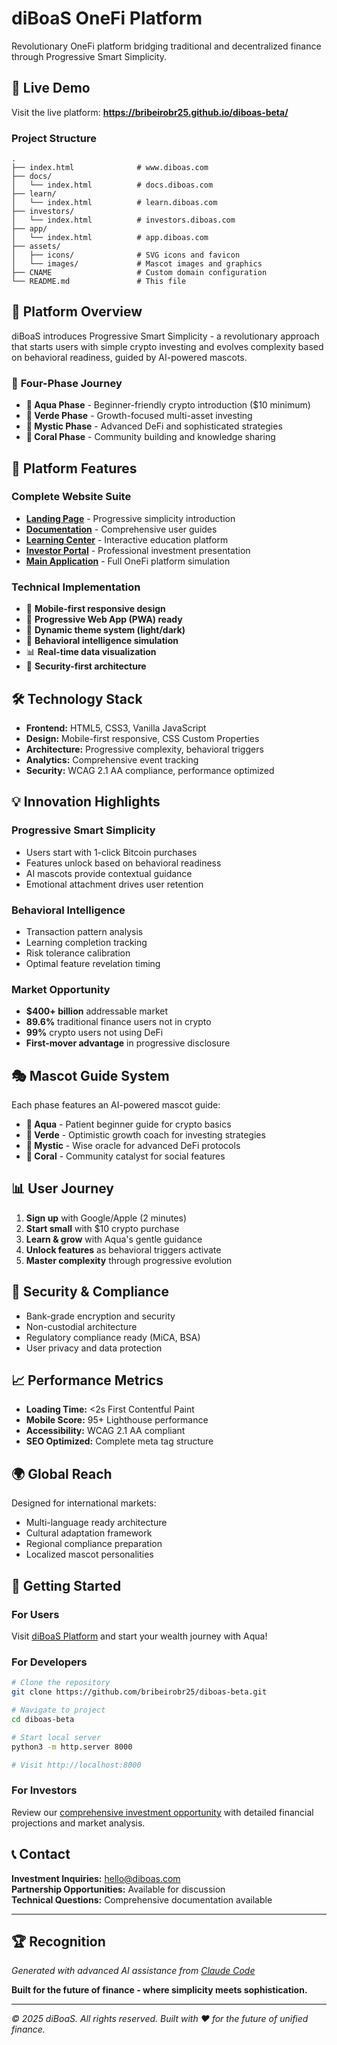 # diBoaS OneFi Platform

Revolutionary OneFi platform bridging traditional and decentralized finance through Progressive Smart Simplicity.

## 🌟 Live Demo

Visit the live platform: **https://bribeirobr25.github.io/diboas-beta/**

### **Project Structure**
```
.
├── index.html              # www.diboas.com
├── docs/
│   └── index.html          # docs.diboas.com
├── learn/
│   └── index.html          # learn.diboas.com
├── investors/
│   └── index.html          # investors.diboas.com
├── app/
│   └── index.html          # app.diboas.com
├── assets/
│   ├── icons/              # SVG icons and favicon
│   └── images/             # Mascot images and graphics
├── CNAME                   # Custom domain configuration
└── README.md               # This file
```

## 🎯 Platform Overview

diBoaS introduces Progressive Smart Simplicity - a revolutionary approach that starts users with simple crypto investing and evolves complexity based on behavioral readiness, guided by AI-powered mascots.

### 🌊 **Four-Phase Journey**

- **🌊 Aqua Phase** - Beginner-friendly crypto introduction ($10 minimum)
- **🌱 Verde Phase** - Growth-focused multi-asset investing
- **🔮 Mystic Phase** - Advanced DeFi and sophisticated strategies
- **🌸 Coral Phase** - Community building and knowledge sharing

## 🚀 Platform Features

### **Complete Website Suite**
- **[Landing Page](https://bribeirobr25.github.io/diboas-beta/)** - Progressive simplicity introduction
- **[Documentation](https://bribeirobr25.github.io/diboas-beta/docs/)** - Comprehensive user guides
- **[Learning Center](https://bribeirobr25.github.io/diboas-beta/learn/)** - Interactive education platform
- **[Investor Portal](https://bribeirobr25.github.io/diboas-beta/investors/)** - Professional investment presentation
- **[Main Application](https://bribeirobr25.github.io/diboas-beta/app/)** - Full OneFi platform simulation

### **Technical Implementation**
- 📱 **Mobile-first responsive design**
- 🔄 **Progressive Web App (PWA) ready**
- 🎨 **Dynamic theme system (light/dark)**
- 🤖 **Behavioral intelligence simulation**
- 📊 **Real-time data visualization**
- 🔐 **Security-first architecture**

## 🛠️ Technology Stack

- **Frontend:** HTML5, CSS3, Vanilla JavaScript
- **Design:** Mobile-first responsive, CSS Custom Properties
- **Architecture:** Progressive complexity, behavioral triggers
- **Analytics:** Comprehensive event tracking
- **Security:** WCAG 2.1 AA compliance, performance optimized

## 💡 Innovation Highlights

### **Progressive Smart Simplicity**
- Users start with 1-click Bitcoin purchases
- Features unlock based on behavioral readiness
- AI mascots provide contextual guidance
- Emotional attachment drives user retention

### **Behavioral Intelligence**
- Transaction pattern analysis
- Learning completion tracking
- Risk tolerance calibration
- Optimal feature revelation timing

### **Market Opportunity**
- **$400+ billion** addressable market
- **89.6%** traditional finance users not in crypto
- **99%** crypto users not using DeFi
- **First-mover advantage** in progressive disclosure

## 🎭 Mascot Guide System

Each phase features an AI-powered mascot guide:

- **🌊 Aqua** - Patient beginner guide for crypto basics
- **🌱 Verde** - Optimistic growth coach for investing strategies
- **🔮 Mystic** - Wise oracle for advanced DeFi protocols
- **🌸 Coral** - Community catalyst for social features

## 📊 User Journey

1. **Sign up** with Google/Apple (2 minutes)
2. **Start small** with $10 crypto purchase
3. **Learn & grow** with Aqua's gentle guidance
4. **Unlock features** as behavioral triggers activate
5. **Master complexity** through progressive evolution

## 🔐 Security & Compliance

- Bank-grade encryption and security
- Non-custodial architecture
- Regulatory compliance ready (MiCA, BSA)
- User privacy and data protection

## 📈 Performance Metrics

- **Loading Time:** <2s First Contentful Paint
- **Mobile Score:** 95+ Lighthouse performance
- **Accessibility:** WCAG 2.1 AA compliant
- **SEO Optimized:** Complete meta tag structure

## 🌍 Global Reach

Designed for international markets:
- Multi-language ready architecture
- Cultural adaptation framework
- Regional compliance preparation
- Localized mascot personalities

## 🚀 Getting Started

### **For Users**
Visit [diBoaS Platform](https://bribeirobr25.github.io/diboas-beta/) and start your wealth journey with Aqua!

### **For Developers**
```bash
# Clone the repository
git clone https://github.com/bribeirobr25/diboas-beta.git

# Navigate to project
cd diboas-beta

# Start local server
python3 -m http.server 8000

# Visit http://localhost:8000
```

### **For Investors**
Review our [comprehensive investment opportunity](https://bribeirobr25.github.io/diboas-beta/investors.html) with detailed financial projections and market analysis.

## 📞 Contact

**Investment Inquiries:** hello@diboas.com  
**Partnership Opportunities:** Available for discussion  
**Technical Questions:** Comprehensive documentation available

---

## 🏆 Recognition

*Generated with advanced AI assistance from [Claude Code](https://claude.ai/code)*

**Built for the future of finance - where simplicity meets sophistication.**

---

*© 2025 diBoaS. All rights reserved. Built with ❤️ for the future of unified finance.*